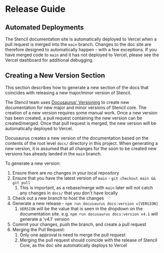 # Release Guide

## Automated Deployments

The Stencil documentation site is automatically deployed to Vercel when a pull request is merged into the `main` branch.
Changes to the doc site are therefore designed to automatically happen - with a few exceptions.
If you have merged code to `main` and it has not deployed to Vercel, please see the Vercel dashboard for additional debugging.

## Creating a New Version Section

This section describes how to generate a new section of the docs that coincides with releasing a new major/minor version of Stencil.

The Stencil team uses [Docusaurus' Versioning](https://docusaurus.io/docs/versioning) to create new documentation for new major and minor versions of Stencil core.
The creation of a new version requires some manual work.
Once a new version has been created, a pull request containing the new version can be created/merged.
Once that pull request is merged, the new version will be automatically deployed to Vercel.

Docusaurus creates a new version of the documentation based on the contents of the root level `docs/` directory in this project.
When generating a new version, it is assumed that all changes for the soon to be created new versions has already landed in the `main` branch.

To generate a new version:
1. Ensure there are no changes in your local repository
1. Ensure that you have the latest version of `main` - `git checkout main && git pull`
    1. This is important, as a rebase/merge with `main` later will not catch any changes in `docs/` that you don't have locally
1. Check out a new branch to host the changes
1. Generate a new release - `npm run docusaurus docs:version v[VERSION]`
    1. `VERSION` will be the value that is seen in the dropdown on the documentation site.
    e.g. `npm run docusaurus docs:version v4.1` will generate a 'v4.1' version
1. Commit your changes, push the branch, and create a pull request
1. Merging the Pull Request:
    1. Only one approval is need to merge the pull request
    1. Merging the pull request should coincide with the release of Stencil Core, as the doc site automatically deploys to Vercel
